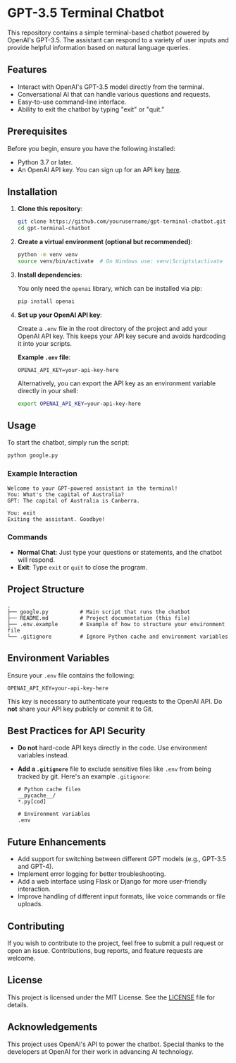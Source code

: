 
# GPT-3.5 Terminal Chatbot

This repository contains a simple terminal-based chatbot powered by OpenAI's GPT-3.5. The assistant can respond to a variety of user inputs and provide helpful information based on natural language queries.

## Features

- Interact with OpenAI's GPT-3.5 model directly from the terminal.
- Conversational AI that can handle various questions and requests.
- Easy-to-use command-line interface.
- Ability to exit the chatbot by typing "exit" or "quit."

## Prerequisites

Before you begin, ensure you have the following installed:

- Python 3.7 or later.
- An OpenAI API key. You can sign up for an API key [here](https://beta.openai.com/signup/).

## Installation

1. **Clone this repository**:

    ```bash
    git clone https://github.com/yourusername/gpt-terminal-chatbot.git
    cd gpt-terminal-chatbot
    ```

2. **Create a virtual environment (optional but recommended)**:

    ```bash
    python -m venv venv
    source venv/bin/activate  # On Windows use: venv\Scripts\activate
    ```

3. **Install dependencies**:

    You only need the `openai` library, which can be installed via pip:

    ```bash
    pip install openai
    ```

4. **Set up your OpenAI API key**:

    Create a `.env` file in the root directory of the project and add your OpenAI API key. This keeps your API key secure and avoids hardcoding it into your scripts.

    **Example `.env` file**:
    ```text
    OPENAI_API_KEY=your-api-key-here
    ```

    Alternatively, you can export the API key as an environment variable directly in your shell:

    ```bash
    export OPENAI_API_KEY=your-api-key-here
    ```

## Usage

To start the chatbot, simply run the script:

```bash
python google.py
```

### Example Interaction

```
Welcome to your GPT-powered assistant in the terminal!
You: What's the capital of Australia?
GPT: The capital of Australia is Canberra.

You: exit
Exiting the assistant. Goodbye!
```

### Commands

- **Normal Chat**: Just type your questions or statements, and the chatbot will respond.
- **Exit**: Type `exit` or `quit` to close the program.

## Project Structure

```
.
├── google.py          # Main script that runs the chatbot
├── README.md          # Project documentation (this file)
├── .env.example       # Example of how to structure your environment file
└── .gitignore         # Ignore Python cache and environment variables
```

## Environment Variables

Ensure your `.env` file contains the following:

```text
OPENAI_API_KEY=your-api-key-here
```

This key is necessary to authenticate your requests to the OpenAI API. Do **not** share your API key publicly or commit it to Git.

## Best Practices for API Security

- **Do not** hard-code API keys directly in the code. Use environment variables instead.
- **Add a `.gitignore`** file to exclude sensitive files like `.env` from being tracked by git. Here's an example `.gitignore`:

    ```text
    # Python cache files
    __pycache__/
    *.py[cod]

    # Environment variables
    .env
    ```

## Future Enhancements

- Add support for switching between different GPT models (e.g., GPT-3.5 and GPT-4).
- Implement error logging for better troubleshooting.
- Add a web interface using Flask or Django for more user-friendly interaction.
- Improve handling of different input formats, like voice commands or file uploads.

## Contributing

If you wish to contribute to the project, feel free to submit a pull request or open an issue. Contributions, bug reports, and feature requests are welcome.

## License

This project is licensed under the MIT License. See the [LICENSE](LICENSE) file for details.

## Acknowledgements

This project uses OpenAI's API to power the chatbot. Special thanks to the developers at OpenAI for their work in advancing AI technology.
